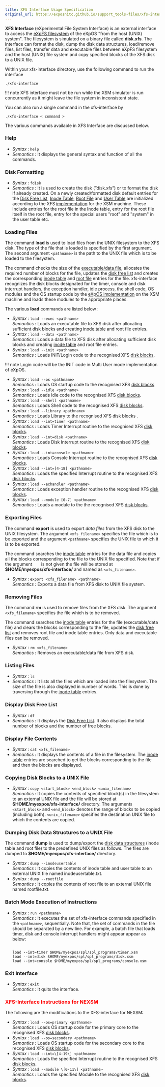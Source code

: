 ```yaml
---
title: XFS Interface Usage Specification
original_url: https://exposnitc.github.io/support_tools-files/xfs-interface.html
---
```


**XFS Interface** (eXperimental File System Interface) is an external interface to access the [eXpFS filesystem](../os-spec/expfs.md) of the eXpOS "from the host (UNIX) system". The filesystem is simulated on a binary file called **disk.xfs**. The interface can format the disk, dump the disk data structures, load/remove files, list files, transfer data and executable files between eXpFS filesystem and the host (UNIX) file system and copy specified blocks of the XFS disk to a UNIX file.

Within your xfs-interface directory, use the following command to run the interface
```
./xfs-interface
```

!!! note
    XFS interface must not be run while the XSM simulator is run concurrently as it might leave the file system in inconsistent state.

You can also run a single command in the xfs-interface by
```
./xfs-interface < command >
```

The various commands available in XFS Interface are discussed below.

### **Help**  
*   _Syntax_ : `help`
*   _Semantics_ : It displays the general syntax and function of all the commands.

### **Disk Formatting**     
*   _Syntax_ : `fdisk`
*   _Semantics_ : It is used to create the disk (”disk.xfs”) or to format the disk if already created. On a newly created/formatted disk default entries for the [Disk Free List](../os-design/disk-ds.md#disk_free_list), [Inode Table](../os-design/disk-ds.md#inode_table), [Root File](../os-design/disk-ds.md#root_file) and [User Table](../os-design/disk-ds.md#user_table) are initialized according to the XFS [implementation](../os-implementation.md) for the XSM machine. These include entries for the root file in the Inode table, entry for the root file itself in the root file, entry for the special users "root" and "system" in the user table etc.

### **Loading Files**  

The command **load** is used to load files from the UNIX filesystem to the XFS disk. The type of the file that is loaded is specified by the first argument. The second argument `<pathname>` is the path to the UNIX file which is to be loaded to the filesystem.

The command checks the size of the [executable/data file](../os-spec/expfs.md), allocates the required number of blocks for the file, updates the [disk free list](../os-design/disk-ds.md#disk_free_list) and creates the corresponding [inode table](../os-design/disk-ds.md#inode_table) and [root file](../os-design/disk-ds.md#root_file) entries for the file. xfs-interface recognizes the disk blocks designated for the timer, console and disk interrupt handlers, the exception handler, idle process, the shell code, OS modules and the OS startup code by the [eXpOS implementation](../os-implementation.md) on the XSM machine and loads these modules to the appropriate places.

The various **load** commands are listed below :  

*   _Syntax_ : `load --exec <pathname>`  
    _Semantics_ : Loads an executable file to XFS disk after allocating sufficient disk blocks and creating [inode table](../os-design/disk-ds.md#inode_table) and root file entries.
*   _Syntax_ : `load --data <pathname>`  
    _Semantics_ : Loads a data file to XFS disk after allocating sufficient disk blocks and creating [inode table](../os-design/disk-ds.md#inode_table) and root file entries.
*   _Syntax_ : `load --init <pathname>`  
    _Semantics_ : Loads INIT/Login code to the recognised XFS [disk blocks](../os-implementation.md).  

!!! note
    Login code will be the INIT code in Multi User mode implementation of eXpOS.

*   _Syntax_ : `load --os <pathname>`  
    _Semantics_ : Loads OS startup code to the recognised XFS [disk blocks](../os-implementation.md).
*   _Syntax_ : `load --idle <pathname>`  
    _Semantics_ : Loads Idle code to the recognised XFS [disk blocks](../os-implementation.md).
*   _Syntax_ : `load --shell <pathname>`  
    _Semantics_ : Loads Shell code to the recognised XFS [disk blocks](../os-implementation.md).
*   _Syntax_ : `load --library <pathname>`  
    _Semantics_ : Loads Library to the recognised XFS [disk blocks](../os-implementation.md) .
*   _Syntax_ : `load --int=timer <pathname>`  
    _Semantics_ : Loads Timer Interrupt routine to the recognised XFS [disk blocks](../os-implementation.md).
*   _Syntax_ : `load --int=disk <pathname>`  
    _Semantics_ : Loads Disk Interrupt routine to the recognised XFS [disk blocks](../os-implementation.md).
*   _Syntax_ : `load --int=console <pathname>`  
    _Semantics_ : Loads Console Interrupt routine to the recognised XFS [disk blocks](../os-implementation.md).
*   _Syntax_ : `load --int=[4-18] <pathname>`  
    _Semantics_ : Loads the specified Interrupt routine to the recognised XFS [disk blocks](../os-implementation.md).
*   _Syntax_ : `load --exhandler <pathname>`  
    _Semantics_ : Loads exception handler routine to the recognised XFS [disk blocks](../os-implementation.md).
*   _Syntax_ : `load --module [0-7] <pathname>`  
    _Semantics_ : Loads a module to the the recognised XFS [disk blocks](../os-implementation.md).
    
### **Exporting Files**  
    
The command **export** is used to export _data files_ from the XFS disk to the UNIX filesystem. The argument `<xfs_filename>` specifies the file which is to be exported and the argument `<pathname>` specifies the UNIX file to which it is to be exported.

The command searches the [inode table](../os-design/disk-ds.md#inode_table) entries for the data file and copies all the blocks corresponding to the file to the UNIX file specified. Note that if the argument `   ` is not given the file will be stored at **$HOME/myexpos/xfs-interface/** and named as `<xfs_filename>`.

-   _Syntax_ : `export <xfs_filename> <pathname>`  
    _Semantics_ : Exports a data file from XFS disk to UNIX file system.
    
### **Removing Files**  
    
The command **rm** is used to remove files from the XFS disk. The argument `<xfs_filename>` specifies the file which is to be removed.

The command searches the [inode table](../os-design/disk-ds.md#inode_table) entries for the file (executable/data file) and clears the blocks corresponding to the file, updates the [disk free list](../os-design/disk-ds.md#disk_free_list) and removes root file and inode table entries. Only data and executable files can be removed.

-   _Syntax_ : `rm <xfs_filename>`  
    _Semantics_ : Removes an executable/data file from XFS disk.
    
### **Listing Files**   
*   _Syntax_ : `ls`
*   _Semantics_ : It lists all the files which are loaded into the filesystem. The size of the file is also displayed in number of words. This is done by traversing through the [inode table](../os-design/disk-ds.md#inode_table) entries.

###  **Display Disk Free List**  
*   _Syntax_ : `df`
*   _Semantics_ : It displays the [Disk Free List](../os-design/disk-ds.md#disk_free_list). It also displays the total number of blocks and the number of free blocks.

### **Display File Contents**  
*   _Syntax_ : `cat <xfs_filename>`
*   _Semantics_ : It displays the contents of a file in the filesystem. The [inode table](../os-design/disk-ds.md#inode_table) entries are searched to get the blocks corresponding to the file and then the blocks are displayed.
  
### **Copying Disk Blocks to a UNIX File**  
      
*   _Syntax_ : `copy <start_block> <end_block> <unix_filename>`  
    _Semantics_ : It copies the contents of specified block(s) in the filesystem to an external UNIX file and the file will be stored at **$HOME/myexpos/xfs-interface/** directory. The arguments `<start_block>` and `<end_block>` denotes the range of blocks to be copied (including both). `<unix_filename>` specifies the destination UNIX file to which the contents are copied.

### **Dumping Disk Data Structures to a UNIX File**  
The command **dump** is used to dump/export the [disk data structures](../os-design/disk-ds.md) (inode table and root file) to the predefined UNIX files as follows. The files are dumped to **$HOME/myexpos/xfs-interface/** directory.

*   _Syntax_ : `dump --inodeusertable`  
    _Semantics_ : It copies the contents of inode table and user table to an external UNIX file named inodeusertable.txt.
*   _Syntax_ : `dump --rootfile`  
    _Semantics_ : It copies the contents of root file to an external UNIX file named rootfile.txt.


### **Batch Mode Execution of Instructions**  
      
*   _Syntax_ : `run <pathname>`  
    _Semantics_ : It executes the set of xfs-interface commands specified in the `<pathname>`, sequentially. Note that, the set of commands in the file should be separated by a new line. For example, a batch file that loads timer, disk and console interrupt handlers might appear appear as below:  
      
    <pre><code>
    load --int=timer $HOME/myexpos/spl/spl_programs/timer.xsm
    load --int=disk $HOME/myexpos/spl/spl_programs/disk.xsm
    load --int=console $HOME/myexpos/spl/spl_programs/console.xsm
    </code></pre>
        
### **Exit Interface**  
*   _Syntax_ : `exit`  
    _Semantics_ : It quits the interface.

### <span style="color:red">XFS-Interface Instructions for NEXSM</span>
    
The following are the modifications to the XFS-interface for NEXSM:

-   _Syntax_ : `load --os=primary <pathname>`  
    _Semantics_ : Loads OS startup code for the primary core to the recognised XFS [disk blocks](../os-implementation.md).
-   _Syntax_ : `load --os=secondary <pathname>`  
    _Semantics_ : Loads OS startup code for the secondary core to the recognised XFS [disk blocks](../os-implementation.md).
-   _Syntax_ : `load --int=\[4-19\] <pathname>`  
    _Semantics_ : Loads the specified Interrupt routine to the recognised XFS [disk blocks](../os-implementation.md).
-   _Syntax_ : `load --module \[0-11\] <pathname>`  
    _Semantics_ : Loads the specified Module to the recognised XFS [disk blocks](../os-implementation.md).